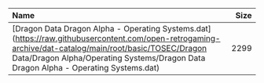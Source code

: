 |Name|Size|
|:---|---:|
|[Dragon Data Dragon Alpha - Operating Systems.dat](https://raw.githubusercontent.com/open-retrogaming-archive/dat-catalog/main/root/basic/TOSEC/Dragon Data/Dragon Alpha/Operating Systems/Dragon Data Dragon Alpha - Operating Systems.dat)|2299|
